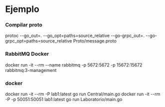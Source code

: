 # Ejemplo

### Compilar proto

protoc --go_out=. --go_opt=paths=source_relative --go-grpc_out=. --go-grpc_opt=paths=source_relative Proto/message.proto

### RabbitMQ Docker

docker run -it --rm --name rabbitmq -p 5672:5672 -p 15672:15672 rabbitmq:3-management

### docker

docker run -it --rm -P lab1:latest go run Central/main.go
docker run -it --rm -P -p 50051:50051 lab1:latest go run Laboratorio/main.go